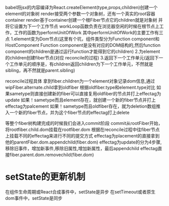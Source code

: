 
babel将jsx的内容编译为React.createElement(type,props,children)创建一个element的对象树
render接受两个参数一个对象树，还有一个真实的root容器container
render基于container创建一个根Fiber节点它的children就是对象树
并将它设置为下一个工作节点
workLoop函数负责在浏览器空闲的时候在根节点上工作，工作的函数为performUnitOfWork
其中performUnitOfWork的主要工作有三点
1.element变为Dom节点(这里有个坑，组件类型分为Function component和HostComponent Function component是没有对应的DOM结构的,然后function
  component的children是通过运行function才能得到它的children)
2.为element的children创建fiber节点(对应 reconcile的过程)
3.返回下一个工作单元(返回下一个工作单元的顺序是，有children返回children为下一个工作单元，不然就是sibling，再不然就是parent.sibling)

reconcile过程具体
拿到fiber.children为一个element对象记录dom信息,通过wipFiber.alternate.child拿到oldfiber
根据oldfiber.type和element.type对比
如果sametype则直接创建新的fiber可以直接复用oldfiber的节点并打上effectag为update
如果！sametype而且element存在，就创建一个新的fiber节点并打上effectag为palcement
如果！sametype而且oldfiber存在，就为deletion数组推入一个新的fiber节点，并为这个fiber节点的effectag打上delete


等整个fiber树构建完成的时候我们会进入commit阶段
commit从rootFiber开始，将rootfiber.child.dom挂载在rootfiber.dom
根据在reconcile过程中往fiber节点上挂载不同的effectag来进行不同的提交方式
effectag为placement的直接拿到他的parentFiber.dom.appendchild(fiber.dom)
effectag为update的分为4步骤,移除旧事件，增加新事件,移除旧属性,增加新属性，最后appendchild
effectag直接fiber.parent.dom.removechild(fiber.dom)


 
# setState的更新机制
在组件生命周期或React合成事件中，setState是异步
在setTimeout或者原生dom事件中，setState是同步